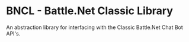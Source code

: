 # BNCL - Battle.Net Classic Library

An abstraction library for interfacing with the Classic Battle.Net Chat Bot API's.
